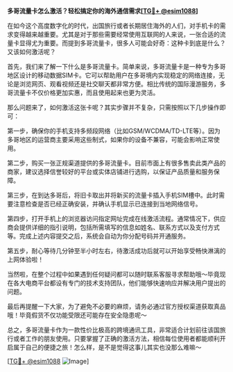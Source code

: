 **多哥流量卡怎么激活？轻松搞定你的海外通信需求[[TG💪+ @esim1088](https://t.me/s/esim1088)]**

在如今这个高度数字化的时代，出国旅行或者长期居住海外的人们，对手机卡的需求变得越来越重要。尤其是对于那些需要经常使用互联网的人来说，一张合适的流量卡显得尤为重要。而提到多哥流量卡，很多人可能会好奇：这种卡到底是什么？又该如何激活呢？

首先，我们来了解一下什么是多哥流量卡。简单来说，多哥流量卡是一种专为多哥地区设计的移动数据SIM卡。它可以帮助用户在多哥境内实现稳定的网络连接，无论是浏览网页、观看视频还是社交聊天都非常方便。相比传统的国际漫游服务，多哥流量卡不仅价格更加实惠，而且使用起来也更为灵活。

那么问题来了，如何激活这张卡呢？其实步骤并不复杂，只需按照以下几步操作即可：

第一步，确保你的手机支持多频段网络（比如GSM/WCDMA/TD-LTE等）。因为多哥地区的运营商主要采用这些制式，如果你的设备不兼容，可能会影响正常使用。

第二步，购买一张正规渠道提供的多哥流量卡。目前市面上有很多售卖此类产品的商家，建议选择信誉较好的平台或实体店铺进行选购，以保证产品质量和服务保障。

第三步，在到达多哥后，将旧卡取出并将新买的流量卡插入手机SIM槽中。此时需要注意检查是否已经正确安装，并确认手机显示已连接到当地网络信号。

第四步，打开手机上的浏览器访问指定网址完成在线激活流程。通常情况下，供应商会提供详细的指引说明，包括所需填写的信息如姓名、联系方式以及支付方式等。完成上述内容提交之后，系统会自动为你分配号码并开通服务。

第五步，耐心等待几分钟至半小时左右，待激活成功后就可以开始享受畅快淋漓的上网体验啦！

当然啦，在整个过程中如果遇到任何疑问都可以随时联系客服寻求帮助哦～毕竟现在各大电商平台都设有专门的技术支持团队，他们能够快速响应并解决用户提出的问题。

最后再提醒一下大家，为了避免不必要的麻烦，请务必通过官方授权渠道获取真品哦！毕竟假货不仅功能受限还可能存在安全隐患呢～

总之，多哥流量卡作为一款性价比极高的跨境通讯工具，非常适合计划前往该国旅行或者工作的朋友使用。只要掌握了正确的激活方法，相信每位使用者都能顺利开启属于自己的便捷之旅！怎么样，是不是觉得这事儿其实也没那么难嘛～

[[TG💪+ @esim1088](https://t.me/s/esim1088) ![Image](https://i.postimg.cc/4NQfJmqS/Snipaste-2025-05-13-00-14-12.png)]